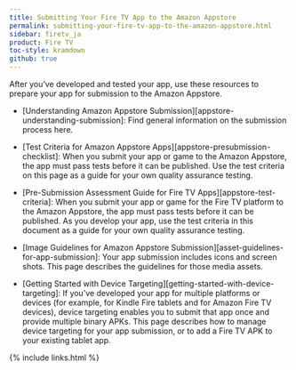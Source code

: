 ```yaml
---
title: Submitting Your Fire TV App to the Amazon Appstore
permalink: submitting-your-fire-tv-app-to-the-amazon-appstore.html
sidebar: firetv_ja
product: Fire TV
toc-style: kramdown
github: true
---
```



After you’ve developed and tested your app, use these resources to prepare your app for submission to the Amazon Appstore.

*  [Understanding Amazon Appstore Submission][appstore-understanding-submission]: Find general information on the submission process here.
*  [Test Criteria for Amazon Appstore Apps][appstore-presubmission-checklist]: When you submit your app or game to the Amazon Appstore, the app must pass tests before it can be published. Use the test criteria on this page as a guide for your own quality assurance testing.
*  [Pre-Submission Assessment Guide for Fire TV Apps][appstore-test-criteria]: When you submit your app or game for the Fire TV platform to the Amazon Appstore, the app must pass tests before it can be published. As you develop your app, use the test criteria in this document as a guide for your own quality assurance testing.

*  [Image Guidelines for Amazon Appstore Submission][asset-guidelines-for-app-submission]: Your app submission includes icons and screen shots. This page describes the guidelines for those media assets.
* [Getting Started with Device Targeting][getting-started-with-device-targeting]: If you’ve developed your app for multiple platforms or devices (for example, for Kindle Fire tablets and for Amazon Fire TV devices), device targeting enables you to submit that app once and provide multiple binary APKs. This page describes how to manage device targeting for your app submission, or to add a Fire TV APK to your existing tablet app.

{% include links.html %}

